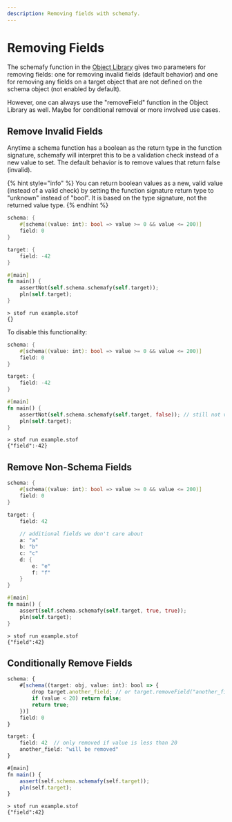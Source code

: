 ```yaml
---
description: Removing fields with schemafy.
---
```


# Removing Fields

The schemafy function in the [Object Library](../../reference/libraries/object-library.md) gives two parameters for removing fields: one for removing invalid fields (default behavior) and one for removing any fields on a target object that are not defined on the schema object (not enabled by default).

However, one can always use the "removeField" function in the Object Library as well. Maybe for conditional removal or more involved use cases.

## Remove Invalid Fields

Anytime a schema function has a boolean as the return type in the function signature, schemafy will interpret this to be a validation check instead of a new value to set. The default behavior is to remove values that return false (invalid).

{% hint style="info" %}
You can return boolean values as a new, valid value (instead of a valid check) by setting the function signature return type to "unknown" instead of "bool". It is based on the type signature, not the returned value type.
{% endhint %}

```rust
schema: {
    #[schema((value: int): bool => value >= 0 && value <= 200)]
    field: 0
}

target: {
    field: -42
}

#[main]
fn main() {
    assertNot(self.schema.schemafy(self.target));
    pln(self.target);
}
```

```
> stof run example.stof
{}
```

To disable this functionality:

```rust
schema: {
    #[schema((value: int): bool => value >= 0 && value <= 200)]
    field: 0
}

target: {
    field: -42
}

#[main]
fn main() {
    assertNot(self.schema.schemafy(self.target, false)); // still not valid though
    pln(self.target);
}
```

```
> stof run example.stof
{"field":-42}
```

## Remove Non-Schema Fields

```rust
schema: {
    #[schema((value: int): bool => value >= 0 && value <= 200)]
    field: 0
}

target: {
    field: 42
    
    // additional fields we don't care about
    a: "a"
    b: "b"
    c: "c"
    d: {
        e: "e"
        f: "f"
    }
}

#[main]
fn main() {
    assert(self.schema.schemafy(self.target, true, true));
    pln(self.target);
}
```

```
> stof run example.stof
{"field":42}
```

## Conditionally Remove Fields

```typescript
schema: {
    #[schema((target: obj, value: int): bool => {
        drop target.another_field; // or target.removeField("another_field")
        if (value < 20) return false;
        return true;
    })]
    field: 0
}

target: {
    field: 42  // only removed if value is less than 20
    another_field: "will be removed"
}

#[main]
fn main() {
    assert(self.schema.schemafy(self.target));
    pln(self.target);
}
```

```
> stof run example.stof
{"field":42}
```
